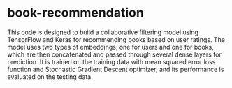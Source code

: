 # book-recommendation

This code is designed to build a collaborative filtering model using TensorFlow and Keras for recommending books based on user ratings. The model uses two types of embeddings, one for users and one for books, which are then concatenated and passed through several dense layers for prediction. It is trained on the training data with mean squared error loss function and Stochastic Gradient Descent optimizer, and its performance is evaluated on the testing data.
